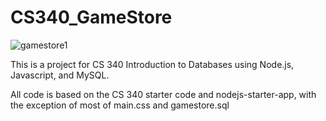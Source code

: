 # CS340_GameStore
![gamestore1](https://github.com/user-attachments/assets/3c7d0941-e87e-478e-87e4-5a2a26c612d7)

This is a project for CS 340 Introduction to Databases using Node.js, Javascript, and MySQL. 





All code is based on the CS 340 starter code and nodejs-starter-app, with the exception of most of main.css and gamestore.sql

